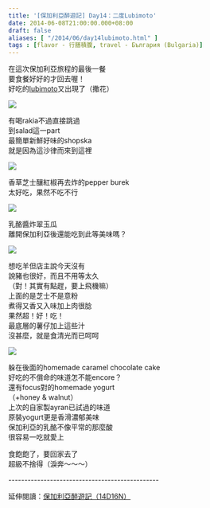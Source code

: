 ```yaml
---
title: '[保加利亞醉遊記] Day14：二度Lubimoto'
date: 2014-06-08T21:00:00.000+08:00
draft: false
aliases: [ "/2014/06/day14lubimoto.html" ]
tags : [flavor - 行膳積腹, travel - България (Bulgaria)]
---
```


在這次保加利亞旅程的最後一餐  
要食餐好好的才回去喔！  
好吃的[lubimoto](https://hidie.net/bulgaria3i/)又出現了（撒花）  

![](/images/bulgaria14c1.jpg)

有喝rakia不過直接跳過  
到salad這一part  
最簡單新鮮好味的shopska  
就是因為這沙律而來到這裡  

![](/images/bulgaria14c2.jpg)

香草芝士釀紅椒再去炸的pepper burek  
太好吃，果然不吃不行  

![](/images/bulgaria14c3.jpg)

乳酪醬炸翠玉瓜  
離開保加利亞後還能吃到此等美味嗎？  

![](/images/bulgaria14c4.jpg)

想吃羊但店主說今天沒有  
說豬也很好，而且不用等太久  
（對！其實有點趕，要上飛機嘛）  
上面的是芝士不是意粉  
煮得又香又入味加上肉很腍  
果然超！好！吃！  
最底層的薯仔加上這些汁  
沒甚麼，就是食清光而已呵呵  

![](/images/bulgaria14c5.jpg)

躲在後面的homemade caramel chocolate cake  
好吃的不償命的味道怎不能encore？  
還有focus對的homemade yogurt  
（+honey & walnut）  
上次的自家製ayran已試過的味道  
原裝yogurt更是香滑濃郁美味  
保加利亞的乳酪不像平常的那麼酸  
很容易一吃就愛上  
  
食飽飽了，要回家去了  
超級不捨得（淚奔～～～）  
  
\-----------------------------------------------  
  
延伸閱讀：[保加利亞醉遊記（14D16N）](https://hidie.net/bulgaria14d16n/)
